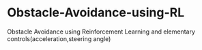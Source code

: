 # Obstacle-Avoidance-using-RL
Obstacle Avoidance using Reinforcement Learning and elementary controls(acceleration,steering angle)

